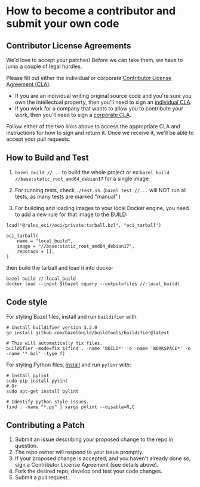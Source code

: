 # How to become a contributor and submit your own code

## Contributor License Agreements

We'd love to accept your patches! Before we can take them, we have to jump a couple of legal hurdles.

Please fill out either the individual or corporate [Contributor License Agreement (CLA)](https://cla.developers.google.com/about).

  * If you are an individual writing original source code and you're sure you own the intellectual property, then you'll need to sign an [individual CLA](https://cla.developers.google.com/about/google-individual).
  * If you work for a company that wants to allow you to contribute your work, then you'll need to sign a [corporate CLA](https://cla.developers.google.com/about/google-corporate).

Follow either of the two links above to access the appropriate CLA and instructions for how to sign and return it. Once we receive it, we'll be able to accept your pull requests.

## How to Build and Test

1. `bazel build //...` to build the whole project or ex:`bazel build //base:static_root_amd64_debian17` for a single image

1. For running tests, check `./test.sh`. (`bazel test //...` will NOT run all tests, as many tests are marked "manual".)

1. For building and loading images to your local Docker engine, you need to add a new rule for that image to the BUILD:
```
load("@rules_oci//oci/private:tarball.bzl", "oci_tarball")

oci_tarball(
    name = "local_build",
    image = "//base:static_root_amd64_debian17",
    repotags = [],
)
```
then build the tarball and load it into docker
```shell
bazel build //:local_build
docker load --input $(bazel cquery --output=files //:local_build)
```

## Code style

For styling Bazel files, install and run `buildifier` with:

```shell
# Install buildifier version 3.2.0
go install github.com/bazelbuild/buildtools/buildifier@latest

# This will automatically fix files.
buildifier -mode=fix $(find . -name 'BUILD*' -o -name 'WORKSPACE*' -o -name '*.bzl' -type f)
```

For styling Python files, [install](https://www.pylint.org/#install) and run `pylint` with:

```shell
# Install pylint
sudo pip install pylint
# Or
sudo apt-get install pylint

# Identify python style issues.
find . -name "*.py" | xargs pylint --disable=R,C
```

## Contributing a Patch

1. Submit an issue describing your proposed change to the repo in question.
1. The repo owner will respond to your issue promptly.
1. If your proposed change is accepted, and you haven't already done so, sign a Contributor License Agreement (see details above).
1. Fork the desired repo, develop and test your code changes.
1. Submit a pull request.
